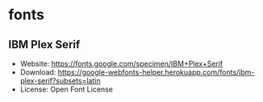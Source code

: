 # fonts

## IBM Plex Serif

* Website: https://fonts.google.com/specimen/IBM+Plex+Serif
* Download: https://google-webfonts-helper.herokuapp.com/fonts/ibm-plex-serif?subsets=latin
* License: Open Font License
